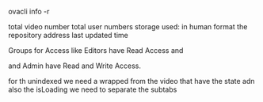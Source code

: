 ovacli info -r <repositoy-path>

total video number
total user numbers
storage used: in human format
the repository address
last updated time

Groups for Access
like Editors
have Read Access and 

and Admin have Read and Write Access.


for th unindexed we need a wrapped from the video 
that have the state 
adn also the isLoading 
 we need to separate the subtabs